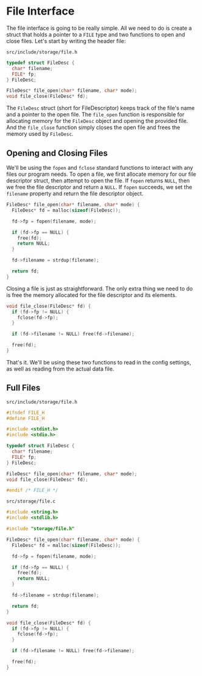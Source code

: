 # File Interface

The file interface is going to be really simple. All we need to do is create a struct that holds a pointer to a `FILE` type and two functions to open and close files. Let's start by writing the header file:

`src/include/storage/file.h`

```c
typedef struct FileDesc {
  char* filename;
  FILE* fp;
} FileDesc;

FileDesc* file_open(char* filename, char* mode);
void file_close(FileDesc* fd);
```

The `FileDesc` struct (short for FileDescriptor) keeps track of the file's name and a pointer to the open file. The `file_open` function is responsible for allocating memory for the `FileDesc` object and opening the provided file. And the `file_close` function simply closes the open file and frees the memory used by `FileDesc`.

## Opening and Closing Files

We'll be using the `fopen` and `fclose` standard functions to interact with any files our program needs. To open a file, we first allocate memory for our file descriptor struct, then attempt to open the file. If `fopen` returns `NULL`, then we free the file descriptor and return a `NULL`. If `fopen` succeeds, we set the `filename` property and return the file descriptor object.

```c
FileDesc* file_open(char* filename, char* mode) {
  FileDesc* fd = malloc(sizeof(FileDesc));

  fd->fp = fopen(filename, mode);

  if (fd->fp == NULL) {
    free(fd);
    return NULL;
  }

  fd->filename = strdup(filename);

  return fd;
}
```

Closing a file is just as straightforward. The only extra thing we need to do is free the memory allocated for the file descriptor and its elements.

```c
void file_close(FileDesc* fd) {
  if (fd->fp != NULL) {
    fclose(fd->fp);
  }

  if (fd->filename != NULL) free(fd->filename);

  free(fd);
}
```

That's it. We'll be using these two functions to read in the config settings, as well as reading from the actual data file.

## Full Files

`src/include/storage/file.h`

```c
#ifndef FILE_H
#define FILE_H

#include <stdint.h>
#include <stdio.h>

typedef struct FileDesc {
  char* filename;
  FILE* fp;
} FileDesc;

FileDesc* file_open(char* filename, char* mode);
void file_close(FileDesc* fd);

#endif /* FILE_H */
```

`src/storage/file.c`

```c
#include <string.h>
#include <stdlib.h>

#include "storage/file.h"

FileDesc* file_open(char* filename, char* mode) {
  FileDesc* fd = malloc(sizeof(FileDesc));

  fd->fp = fopen(filename, mode);

  if (fd->fp == NULL) {
    free(fd);
    return NULL;
  }

  fd->filename = strdup(filename);

  return fd;
}

void file_close(FileDesc* fd) {
  if (fd->fp != NULL) {
    fclose(fd->fp);
  }

  if (fd->filename != NULL) free(fd->filename);

  free(fd);
}
```